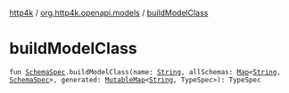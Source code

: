 [http4k](../index.md) / [org.http4k.openapi.models](index.md) / [buildModelClass](./build-model-class.md)

# buildModelClass

`fun `[`SchemaSpec`](../org.http4k.openapi/-schema-spec/index.md)`.buildModelClass(name: `[`String`](https://kotlinlang.org/api/latest/jvm/stdlib/kotlin/-string/index.html)`, allSchemas: `[`Map`](https://kotlinlang.org/api/latest/jvm/stdlib/kotlin.collections/-map/index.html)`<`[`String`](https://kotlinlang.org/api/latest/jvm/stdlib/kotlin/-string/index.html)`, `[`SchemaSpec`](../org.http4k.openapi/-schema-spec/index.md)`>, generated: `[`MutableMap`](https://kotlinlang.org/api/latest/jvm/stdlib/kotlin.collections/-mutable-map/index.html)`<`[`String`](https://kotlinlang.org/api/latest/jvm/stdlib/kotlin/-string/index.html)`, TypeSpec>): TypeSpec`